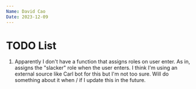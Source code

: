 ```yaml
---
Name: David Cao
Date: 2023-12-09
---
```


# TODO List

1. Apparently I don't have a function that assigns roles on user enter. As in, assigns the "slacker" role when the user enters. I think I'm using an external source like Carl bot for this but I'm not too sure. Will do something about it when / if I update this in the future.

